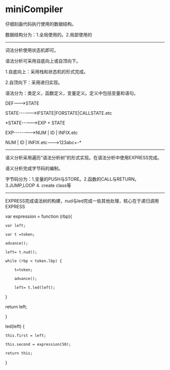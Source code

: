 # miniCompiler

仔细刻画代码执行使用的数据结构。

数据结构分为：1.全局使用的。2.局部使用的

*************************
词法分析使用状态机即可。

语法分析可采用自底向上或自顶向下。

1.自底向上：采用栈和状态机的形式完成。

2.自顶向下：采用递归实现。

语法分为：类定义，函数定义，变量定义。定义中包括变量和语句。

DEF--->STATE

STATE------>IFSTATE|FORSTATE|CALLSTATE.etc

*STATE----->EXP + STATE

EXP-------->NUM | ID | INFIX.etc

NUM | ID | INFIX.etc--->123abc+-*

*************************
语义分析采用遍历“语法分析树”的形式实现。在语法分析中使用EXPRESS完成。

语义分析完成字节码的编制。

字节码分为：1.变量的PUSH与STORE。2.函数的CALL与RETURN。3.JUMP,LOOP 4. create class等

**************************

EXPRESS完成语法树的构建，nud与led完成一些其他处理，核心在于递归调用EXPRESS


var expression = function (rbp){

    var left; 

    var t =token; 

    advance();

    left= t.nud(); 

    while (rbp < token.lbp) {

        t=token; 

        advance(); 

        left= t.led(left); 

}

return left; 

}

led(left) {

    this.first = left;

    this.second = expression(50);

    return this;

}



 
